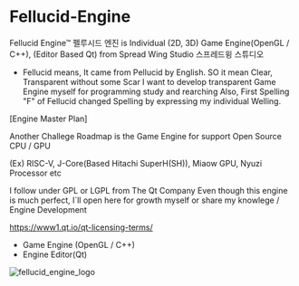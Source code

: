 # Fellucid-Engine
Fellucid Engine™ 펠루시드 엔진 is Individual (2D, 3D) Game Engine(OpenGL / C++), (Editor Based Qt) from Spread Wing Studio 스프레드윙 스튜디오 

* Fellucid means, It came from Pellucid by English. 
SO it mean Clear, Transparent without some Scar
I want to develop transparent Game Engine myself for programming study and rearching
Also, First Spelling "F" of Fellucid changed Spelling by expressing my individual Welling. 

[Engine Master Plan]

Another Challege Roadmap is the Game Engine for support Open Source CPU / GPU 

(Ex) RISC-V, J-Core(Based Hitachi SuperH(SH)), Miaow GPU, Nyuzi Processor etc

I follow under GPL or LGPL from The Qt Company
Even though this engine is much perfect, I`ll open here for growth myself or share my knowlege / Engine Development 

https://www1.qt.io/qt-licensing-terms/

- Game Engine (OpenGL / C++)
- Engine Editor(Qt)

![fellucid_engine_logo](https://user-images.githubusercontent.com/14072045/40580090-78ca45be-6172-11e8-80e7-607475271f10.png)

